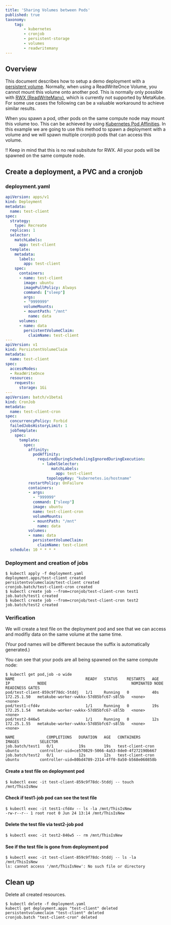 ```yaml
---
title: 'Sharing Volumes between Pods'
published: true
taxonomy:
    tag:
        - kubernetes
        - cronjob
        - persistent-storage
        - volumes
        - readwritemany
---
```


## Overview

This document describes how to setup a demo deployment with a [persistent volume](https://kubernetes.io/docs/concepts/storage/persistent-volumes/). Normally, when using a ReadWriteOnce Volume, you cannot mount this volume onto another pod.
This is normally only possible with [RWX (ReadWriteMany)](https://kubernetes.io/docs/concepts/storage/persistent-volumes/#access-modes), which is currently not supported by MetaKube. For some use cases the following can be a valuable workaround to achieve similar results.

When you spawn a pod, other pods on the same compute node may mount this volume too. This can be achieved by using [Kubernetes Pod Affinities](https://kubernetes.io/docs/concepts/scheduling-eviction/assign-pod-node/#affinity-and-anti-affinity). In this example we are going to use this method to spawn a deployment with a volume and we will spawn multiple cronjob pods that can access this volume.

!! Keep in mind that this is no real subsitute for RWX. All your pods will be spawned on the same compute node.

## Create a deployment, a PVC and a cronjob

### deployment.yaml

```yaml
apiVersion: apps/v1
kind: Deployment
metadata:
  name: test-client
spec:
  strategy:
    type: Recreate
  replicas: 1
  selector:
    matchLabels:
      app: test-client
  template:
    metadata:
      labels:
        app: test-client
    spec:
      containers:
      - name: test-client
        image: ubuntu
        imagePullPolicy: Always
        command: ["sleep"]
        args:
        - "9999999"
        volumeMounts:
        - mountPath: "/mnt"
          name: data
      volumes:
      - name: data
        persistentVolumeClaim:
          claimName: test-client
---
apiVersion: v1
kind: PersistentVolumeClaim
metadata:
  name: test-client
spec:
  accessModes:
  - ReadWriteOnce
  resources:
    requests:
      storage: 1Gi
---
apiVersion: batch/v1beta1
kind: CronJob
metadata:
  name: test-client-cron
spec:
  concurrencyPolicy: Forbid
  failedJobsHistoryLimit: 1
  jobTemplate:
    spec:
      template:
        spec:
          affinity:
            podAffinity:
              requiredDuringSchedulingIgnoredDuringExecution:
                - labelSelector:
                    matchLabels:
                      app: test-client
                  topologyKey: "kubernetes.io/hostname"
          restartPolicy: OnFailure
          containers:
          - args:
            - "999999"
            command: ["sleep"]
            image: ubuntu
            name: test-client-cron
            volumeMounts:
            - mountPath: "/mnt"
              name: data
          volumes:
          - name: data
            persistentVolumeClaim:
              claimName: test-client
  schedule: 10 * * * *
```

### Deployment and creation of jobs

```shell
$ kubectl apply -f deployment.yaml
deployment.apps/test-client created
persistentvolumeclaim/test-client created
cronjob.batch/test-client-cron created
$ kubectl create job --from=cronjob/test-client-cron test1
job.batch/test1 created
$ kubectl create job --from=cronjob/test-client-cron test2
job.batch/test2 created
```

### Verification

We will create a test file on the deployment pod and see that we can access and modifiy data on the same volume at the same time.

(Your pod names will be different because the suffix is automatically generated.)

You can see that your pods are all being spawned on the same compute node:

```shell
$ kubectl get pod,job -o wide
NAME                               READY   STATUS    RESTARTS   AGE   IP            NODE                                     NOMINATED NODE   READINESS GATES
pod/test-client-859c9f78dc-5tddj   1/1     Running   0          40s   172.25.1.50   metakube-worker-vwkkx-57d85bfc67-s8l5b   <none>           <none>
pod/test1-cfd4v                    1/1     Running   0          19s   172.25.1.54   metakube-worker-vwkkx-57d85bfc67-s8l5b   <none>           <none>
pod/test2-846w5                    1/1     Running   0          12s   172.25.1.55   metakube-worker-vwkkx-57d85bfc67-s8l5b   <none>           <none>

NAME              COMPLETIONS   DURATION   AGE   CONTAINERS         IMAGES         SELECTOR
job.batch/test1   0/1           19s        19s   test-client-cron   ubuntu         controller-uid=ce570829-5066-4a53-8de0-4f272190b667
job.batch/test2   0/1           12s        12s   test-client-cron   ubuntu         controller-uid=80bd4789-2314-4ff0-8a50-b568e060858b
```

#### Create a test file on deployment pod

```shell
$ kubectl exec -it test-client-859c9f78dc-5tddj -- touch /mnt/ThisIsNew
```

#### Check if test1-job pod can see the test file

```shell
$ kubectl exec -it test1-cfd4v -- ls -la /mnt/ThisIsNew
-rw-r--r-- 1 root root 0 Jun 24 13:14 /mnt/ThisIsNew
```

#### Delete the test file via test2-job pod

```shell
$ kubectl exec -it test2-846w5 -- rm /mnt/ThisIsNew
```

#### See if the test file is gone from deployment pod

```shell
$ kubectl exec -it test-client-859c9f78dc-5tddj -- ls -la /mnt/ThisIsNew
ls: cannot access '/mnt/ThisIsNew': No such file or directory
```

## Clean up

Delete all created resources.

```shell
$ kubectl delete -f deployment.yaml
kubectl get deployment.apps "test-client" deleted
persistentvolumeclaim "test-client" deleted
cronjob.batch "test-client-cron" deleted
```
